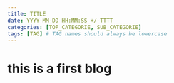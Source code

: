 ```yaml
---
title: TITLE
date: YYYY-MM-DD HH:MM:SS +/-TTTT
categories: [TOP_CATEGORIE, SUB_CATEGORIE]
tags: [TAG] # TAG names should always be lowercase
---
```


# this is a first blog

